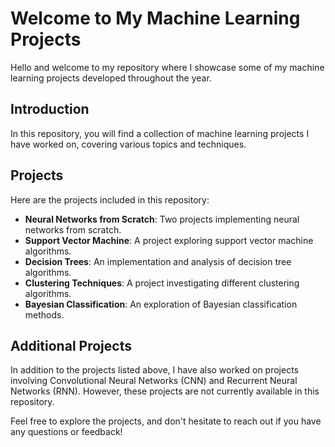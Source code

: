 # Welcome to My Machine Learning Projects

Hello and welcome to my repository where I showcase some of my machine learning projects developed throughout the year.

## Introduction

In this repository, you will find a collection of machine learning projects I have worked on, covering various topics and techniques.

## Projects

Here are the projects included in this repository:

- **Neural Networks from Scratch**: Two projects implementing neural networks from scratch.
- **Support Vector Machine**: A project exploring support vector machine algorithms.
- **Decision Trees**: An implementation and analysis of decision tree algorithms.
- **Clustering Techniques**: A project investigating different clustering algorithms.
- **Bayesian Classification**: An exploration of Bayesian classification methods.

## Additional Projects

In addition to the projects listed above, I have also worked on projects involving Convolutional Neural Networks (CNN) and Recurrent Neural Networks (RNN). However, these projects are not currently available in this repository.

Feel free to explore the projects, and don't hesitate to reach out if you have any questions or feedback!

